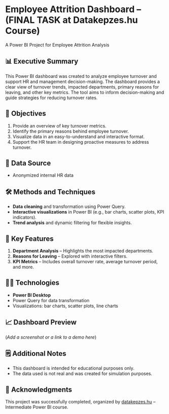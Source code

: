 # Employee Attrition Dashboard – (FINAL TASK at Datakepzes.hu Course)  
A Power BI Project for Employee Attrition Analysis 

## 📊 Executive Summary  
This Power BI dashboard was created to analyze employee turnover and support HR and management decision-making. The dashboard provides a clear view of turnover trends, impacted departments, primary reasons for leaving, and other key metrics. The tool aims to inform decision-making and guide strategies for reducing turnover rates. 

## 🎯 Objectives  
1. Provide an overview of key turnover metrics.  
2. Identify the primary reasons behind employee turnover.  
3. Visualize data in an easy-to-understand and interactive format.  
4. Support the HR team in designing proactive measures to address turnover.  

## 📂 Data Source  
- Anonymized internal HR data  

## 🛠️ Methods and Techniques  
- **Data cleaning** and transformation using Power Query.  
- **Interactive visualizations** in Power BI (e.g., bar charts, scatter plots, KPI indicators).  
- **Trend analysis** and dynamic filtering for flexible insights.  

## 🚀 Key Features  
1. **Department Analysis** – Highlights the most impacted departments.  
2. **Reasons for Leaving** – Explored with interactive filters.  
3. **KPI Metrics** – Includes overall turnover rate, average turnover period, and more.  

## 🧑‍💻 Technologies  
- **Power BI Desktop**  
- Power Query for data transformation  
- Visualizations: bar charts, scatter plots, line charts  

## 📈 Dashboard Preview  
(*Add a screenshot or a link to a demo here*)  

## 🗒️ Additional Notes  
- This dashboard is intended for educational purposes only.  
- The data used is not real and was created for simulation purposes.  

## 🤝 Acknowledgments  
This project was successfully completed, organized by [datakepzes.hu](https://datakepzes.hu) – Intermediate Power BI course. 
